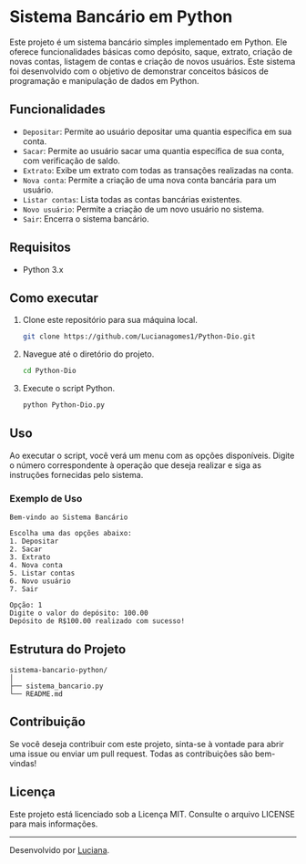 # Sistema Bancário em Python

Este projeto é um sistema bancário simples implementado em Python. Ele oferece funcionalidades básicas como depósito, saque, extrato, criação de novas contas, listagem de contas e criação de novos usuários. Este sistema foi desenvolvido com o objetivo de demonstrar conceitos básicos de programação e manipulação de dados em Python.

## Funcionalidades

- `Depositar`: Permite ao usuário depositar uma quantia específica em sua conta.
- `Sacar`: Permite ao usuário sacar uma quantia específica de sua conta, com verificação de saldo.
- `Extrato`: Exibe um extrato com todas as transações realizadas na conta.
- `Nova conta`: Permite a criação de uma nova conta bancária para um usuário.
- `Listar contas`: Lista todas as contas bancárias existentes.
- `Novo usuário`: Permite a criação de um novo usuário no sistema.
- `Sair`: Encerra o sistema bancário.

## Requisitos

- Python 3.x

## Como executar

1. Clone este repositório para sua máquina local.
   ```sh
   git clone https://github.com/Lucianagomes1/Python-Dio.git
   ```

2. Navegue até o diretório do projeto.
   ```sh
   cd Python-Dio
   ```

3. Execute o script Python.
   ```sh
   python Python-Dio.py
   ```

## Uso

Ao executar o script, você verá um menu com as opções disponíveis. Digite o número correspondente à operação que deseja realizar e siga as instruções fornecidas pelo sistema.

### Exemplo de Uso

```
Bem-vindo ao Sistema Bancário

Escolha uma das opções abaixo:
1. Depositar
2. Sacar
3. Extrato
4. Nova conta
5. Listar contas
6. Novo usuário
7. Sair

Opção: 1
Digite o valor do depósito: 100.00
Depósito de R$100.00 realizado com sucesso!
```

## Estrutura do Projeto

```
sistema-bancario-python/
│
├── sistema_bancario.py
└── README.md
```

## Contribuição

Se você deseja contribuir com este projeto, sinta-se à vontade para abrir uma issue ou enviar um pull request. Todas as contribuições são bem-vindas!

## Licença

Este projeto está licenciado sob a Licença MIT. Consulte o arquivo LICENSE para mais informações.

---

Desenvolvido por [Luciana](https://github.com/Lucianagomes1).
